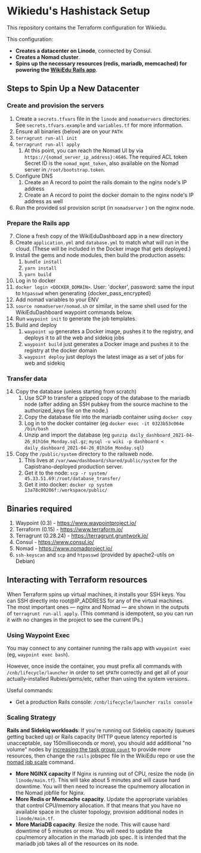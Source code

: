 # Wikiedu's Hashistack Setup

This repository contains the Terraform configuration for Wikiedu.

This configuration:

* **Creates a datacenter on Linode**, connected by Consul.
* **Creates a Nomad cluster**.
* **Spins up the necessary resources (redis, mariadb, memcached) for powering the [WikiEdu Rails app](https://github.com/WikiEducationFoundation/WikiEduDashboard)**.

## Steps to Spin Up a New Datacenter

### Create and provision the servers

1. Create a `secrets.tfvars` file in the `linode` and `nomadservers` directories. See `secrets.tfvars.example` and `variables.tf` for more information.
2. Ensure all binaries (below) are on your `PATH`
3. `terragrunt run-all init`
4. `terragrunt run-all apply`
   1. At this point, you can reach the Nomad UI by via `https://{nomad_server_ip_address}:4646`. The required ACL token Secret ID is the `nomad_mgmt_token`, also available on the Nomad server in `/root/bootstrap.token`.
5. Configure DNS
   1. Create an A record to point the rails domain to the nginx node's IP address
   2. Create an A record to point the docker domain to the nginx node's IP address as well
6. Run the provided ssl provision script (in `nomadserver` ) on the nginx node.

### Prepare the Rails app

7. Clone a fresh copy of the WikiEduDashboard app in a new directory
8. Create `application.yml` and `database.yml` to match what will run in the cloud. (These will be included in the Docker image that gets deployed.)
9. Install the gems and node modules, then build the production assets:
   1.  `bundle install`
   2.  `yarn install`
   3.  `yarn build`
10. Log in to docker
   4. `docker login <DOCKER_DOMAIN>`. User: 'docker', password: same the input to `htpasswd` when generating {docker_pass_encrypted}
11. Add nomad variables to your ENV
   5. `source nomadserver/nomad.sh` or similar, in the same shell used for the WikiEduDashboard waypoint commands below.
12. Run `waypoint init` to generate the job templates.
13. Build and deploy
    1.  `waypoint up` generates a Docker image, pushes it to the registry, and deploys it to all the web and sidekiq jobs
    2.  `waypoint build` just generates a Docker image and pushes it to the registry at the docker domain
    3.  `waypoint deploy` just deploys the latest image as a set of jobs for web and sidekiq

### Transfer data

14. Copy the database (unless starting from scratch)
    1.  Use SCP to transfer a gzipped copy of the database to the mariadb node (after adding an SSH pubkey from the source machine to the authorized_keys file on the node.)
    2.  Copy the database file into the mariadb container using `docker copy`
    3.  Log in to the docker container (eg `docker exec -it 0323b53c064e /bin/bash`
    4.  Unzip and import the database (eg `gunzip daily_dashboard_2021-04-26_01h16m_Monday.sql.gz`; `mysql -u wiki -p dashboard < daily_dashboard_2021-04-26_01h16m_Monday.sql`)
15. Copy the `/public/system` directory to the railsweb node.
    1.  This lives at `/var/www/dashboard/shared/public/system` for the Capistrano-deployed production server.
    2.  Get it to the node: `scp -r system/ 45.33.51.69:/root/database_transfer/`
    3.  Get it into docker: `docker cp system 13a78c00206f:/workspace/public/`

## Binaries required

1. Waypoint (0.3) - https://www.waypointproject.io/
2. Terraform (0.15) - https://www.terraform.io/
3. Terragrunt (0.28.24) - https://terragrunt.gruntwork.io/
4. Consul - https://www.consul.io/ 
5. Nomad - https://www.nomadproject.io/
6. `ssh-keyscan` and `scp` and `htpasswd` (provided by apache2-utils on Debian)

## Interacting with Terraform resources
When Terraform spins up virtual machines, it installs your SSH keys. You can SSH directly into root@IP_ADDRESS for any of the virtual machines. The most important ones — nginx and Nomad — are shown in the outputs of `terragrunt run-all apply`. (This command is idempotent, so you can run it with no changes in the project to see the current IPs.)


### Using Waypoint Exec

You may connect to any container running the rails app with `waypoint exec` (eg, `waypoint exec bash`).

However, once inside the container, you must prefix all commands with `/cnb/lifecycle/launcher` in order to set `$PATH` correctly and get all of your actually-installed Rubies/gems/etc, rather than using the system versions.

Useful commands:
* Get a production Rails console: `/cnb/lifecycle/launcher rails console`
### Scaling Strategy

**Rails and Sidekiq workloads**: If you're running out Sidekiq capacity (queues getting backed up) or Rails capacity (HTTP queue latency reported is unacceptable, say 150milliseconds or more), you should add additional "no volume" nodes by [increasing the task group `count`](https://www.nomadproject.io/docs/job-specification/group) to provide more resources, then change the `rails` jobspec file in the WikiEdu repo or use the [nomad job scale](https://www.nomadproject.io/docs/commands/job/scale) command.
* **More NGINX capacity** If Nginx is running out of CPU, resize the node (in `linode/main.tf`). This will take about 5 minutes and will cause hard downtime. You will then need to increase the cpu/memory allocation in the Nomad jobfile for Nginx.
* **More Redis or Memcache capacity**. Update the appropriate variables that control CPU/memory allocation. If that means that you have no available space in the cluster topology, provision additional nodes in `linode/main.tf`.
* **More MariaDB capacity**. Resize the node. This will cause hard downtime of 5 minutes or more. You will need to update the cpu/memory allocation in the mariadb job spec. It is intended that the mariadb job takes all of the resources on its node.
